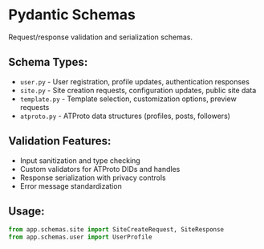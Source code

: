 # Pydantic Schemas

Request/response validation and serialization schemas.

## Schema Types:
- `user.py` - User registration, profile updates, authentication responses
- `site.py` - Site creation requests, configuration updates, public site data
- `template.py` - Template selection, customization options, preview requests
- `atproto.py` - ATProto data structures (profiles, posts, followers)

## Validation Features:
- Input sanitization and type checking
- Custom validators for ATProto DIDs and handles
- Response serialization with privacy controls
- Error message standardization

## Usage:
```python
from app.schemas.site import SiteCreateRequest, SiteResponse
from app.schemas.user import UserProfile
```